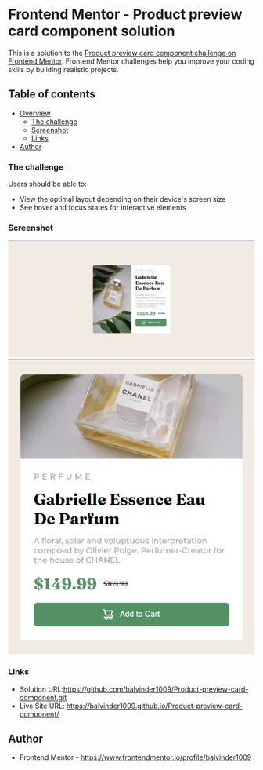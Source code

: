 # Frontend Mentor - Product preview card component solution

This is a solution to the [Product preview card component challenge on Frontend Mentor](https://www.frontendmentor.io/challenges/product-preview-card-component-GO7UmttRfa). Frontend Mentor challenges help you improve your coding skills by building realistic projects. 

## Table of contents

- [Overview](#overview)
  - [The challenge](#the-challenge)
  - [Screenshot](#screenshot)
  - [Links](#links)
- [Author](#author)


### The challenge

Users should be able to:

- View the optimal layout depending on their device's screen size
- See hover and focus states for interactive elements

### Screenshot

![](./screenshot/desktop-design.png)
![](./screenshot/mobile-design.png)

### Links

- Solution URL:https://github.com/balvinder1009/Product-preview-card-component.git
- Live Site URL:  https://balvinder1009.github.io/Product-preview-card-component/

## Author

- Frontend Mentor - https://www.frontendmentor.io/profile/balvinder1009
